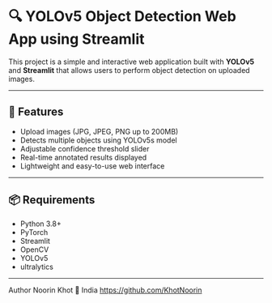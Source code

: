 # 🔍 YOLOv5 Object Detection Web App using Streamlit

This project is a simple and interactive web application built with **YOLOv5** and **Streamlit** that allows users to perform object detection on uploaded images.

---

## 🚀 Features

- Upload images (JPG, JPEG, PNG up to 200MB)
- Detects multiple objects using YOLOv5s model
- Adjustable confidence threshold slider
- Real-time annotated results displayed
- Lightweight and easy-to-use web interface

---

## 📦 Requirements

- Python 3.8+
- PyTorch
- Streamlit
- OpenCV
- YOLOv5
- ultralytics

---

Author
Noorin Khot
📍 India
https://github.com/KhotNoorin 


